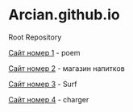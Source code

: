 # Arcian.github.io
Root Repository

  [Сайт номер 1](Arcian.github.io/WOODER/ "D") - poem

  [Сайт номер 2](Arcian.github.io/tannergoods/ "B") - магазин напитков
   
  [Сайт номер 3](Arcian.github.io/Surf/ "D") - Surf

  [Сайт номер 4](Arcian.github.io/ChargerCustoms/ "D") - charger

  
